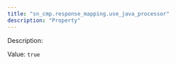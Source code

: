```yaml
---
title: "sn_cmp.response_mapping.use_java_processor"
description: "Property"
---
```


Description: 

Value: `true`